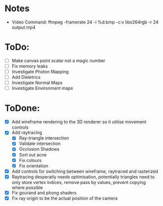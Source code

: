 # Notes
- Video Command: ffmpeg -framerate 24 -i %d.bmp -c:v libx264rgb -r 24 output.mp4

# ToDo:
- [ ] Make canvas point scalar not a magic number
- [ ] Fix memory leaks
- [ ] Investigate Photon Mapping
- [ ] Add Dieletrics
- [ ] Investigate Normal Maps
- [ ] Investigate Environment maps

# ToDone:
- [X] Add wireframe rendering to the 3D renderer so it utilise movement controls
- [X] Add raytracing
    - [X] Ray-triangle intersection
    - [X] Validate intersection
    - [X] Occlusion Shadows
    - [X] Sort out acne
    - [X] Fix colours
    - [X] Fix orientation
    
- [X] Add controls for switching between wireframe, raytraced and rasterized
- [X] Raytracing desperatly needs optimisation, potentially triangles need to only store vertex indices, remove pass by values, prevent copying where possible
- [X] Fix gourand and phong shaders
- [X] Fix ray origin to be the actual position of the camera
